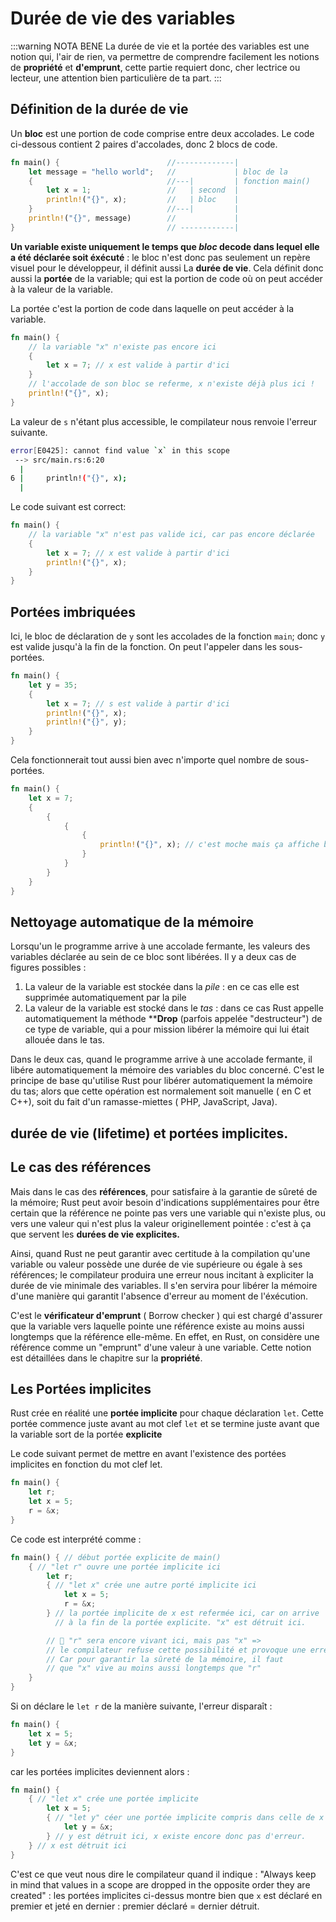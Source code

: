 # Durée de vie des variables

:::warning NOTA BENE
La durée de vie et la portée des variables est une notion qui, l'air de rien, va  permettre de comprendre facilement les notions de **propriété** et **d'emprunt**, cette partie requiert donc, cher lectrice ou lecteur, une attention bien particulière de ta part.
:::

## Définition de la durée de vie

Un **bloc** est une portion de code comprise entre deux accolades. Le code ci-dessous contient 2 paires d'accolades, donc 2 blocs de code.

```rust
fn main() {                        //-------------|
    let message = "hello world";   //             | bloc de la 
    {                              //---|         | fonction main()
        let x = 1;                 //   | second  |
        println!("{}", x);         //   | bloc    |
    }                              //---|         |
    println!("{}", message)        //             |
}                                  // ------------|
```

**Un variable existe uniquement le temps que _bloc_ decode dans lequel elle a été déclarée soit éxécuté** : le bloc n'est donc pas seulement un repère visuel pour le développeur, il définit aussi La **durée de vie**. Cela définit donc aussi la **portée** de la variable; qui est la portion de code où on peut accéder à la valeur de la variable.

La portée c'est la portion de code dans laquelle on peut accéder à la variable.


```rust
fn main() {
    // la variable "x" n'existe pas encore ici
    {
        let x = 7; // x est valide à partir d'ici
    }
    // l'accolade de son bloc se referme, x n'existe déjà plus ici !
    println!("{}", x);
}
```

La valeur de `s` n'étant plus accessible, le compilateur nous renvoie l'erreur suivante.

```sh
error[E0425]: cannot find value `x` in this scope
 --> src/main.rs:6:20
  |
6 |     println!("{}", x);
  |
```

Le code suivant est correct:

```rust
fn main() {
    // la variable "x" n'est pas valide ici, car pas encore déclarée
    {
        let x = 7; // x est valide à partir d'ici
        println!("{}", x);
    }
}
```

## Portées imbriquées

Ici, le bloc de déclaration de `y` sont les accolades de la fonction `main`; donc `y`  est valide jusqu'à la fin de la fonction. On peut l'appeler dans les sous-portées.

```rust
fn main() {
    let y = 35;
    {
        let x = 7; // s est valide à partir d'ici
        println!("{}", x);
        println!("{}", y);
    }
}
```

Cela fonctionnerait tout aussi bien avec n'importe quel nombre de sous-portées.

```rust
fn main() {
    let x = 7;
    {
        {
            {
                {
                    println!("{}", x); // c'est moche mais ça affiche bien 7 \o/
                }
            }
        }
    }
}
```

## Nettoyage automatique de la mémoire

Lorsqu'un le programme arrive à une accolade fermante, les valeurs des variables déclarée au sein de ce bloc sont libérées. Il y a deux cas de figures possibles :

1) La valeur de la variable est stockée dans la *pile* : en ce cas elle est supprimée automatiquement par la pile
2) La valeur de la variable est stocké dans le *tas* : dans ce cas Rust appelle automatiquement la méthode ****Drop** (parfois appelée "destructeur") de ce type de variable, qui a pour mission libérer la mémoire qui lui était allouée dans le tas.

Dans le deux cas, quand le programme arrive à  une accolade fermante, il libére automatiquement la mémoire des variables du bloc concerné. C'est le principe de base qu'utilise Rust pour libérer automatiquement la mémoire du tas; alors que cette opération est normalement soit manuelle ( en C et C++), soit du fait d'un ramasse-miettes ( PHP, JavaScript, Java).

## durée de vie (lifetime) et portées implicites.

## Le cas des références

Mais dans le cas des **références**, pour satisfaire à la garantie de sûreté de la mémoire; Rust peut avoir besoin d'indications supplémentaires pour être certain que la référence ne pointe pas vers une variable qui n'existe plus, ou vers une valeur qui n'est plus la valeur originellement pointée : c'est à ça que servent les **durées de vie explicites.**

Ainsi, quand Rust ne peut garantir avec certitude à la compilation qu'une variable ou valeur possède une durée de vie supérieure ou égale à ses références; le compilateur produira une erreur nous incitant à expliciter la durée de vie minimale des variables. Il s'en servira pour libérer la mémoire d'une manière qui garantit l'absence d'erreur au moment de l'éxécution.

C'est le **vérificateur d'emprunt** ( Borrow checker ) qui est chargé d'assurer que la variable vers laquelle pointe une référence existe au moins aussi longtemps que la référence elle-même. En effet, en Rust, on considère une référence comme un "emprunt" d'une valeur à une variable. Cette notion est détaillées dans le chapitre sur la **propriété**.

## Les Portées implicites

Rust crée en réalité une **portée implicite** pour chaque déclaration `let`. Cette portée commence juste avant au mot clef `let` et se termine juste avant que la variable sort de la portée **explicite**

Le code suivant permet de mettre en avant l'existence des portées implicites en fonction du mot clef let.

```rust
fn main() {
    let r;
    let x = 5;
    r = &x;
}
```

Ce code est interprété comme :

```rust
fn main() { // début portée explicite de main()
    { // "let r" ouvre une portée implicite ici
        let r;
        { // "let x" crée une autre porté implicite ici
            let x = 5;
            r = &x;
        } // la portée implicite de x est refermée ici, car on arrive
          // à la fin de la portée explicite. "x" est détruit ici.

        // 🚨 "r" sera encore vivant ici, mais pas "x" =>
        // le compilateur refuse cette possibilité et provoque une erreur,
        // Car pour garantir la sûreté de la mémoire, il faut 
        // que "x" vive au moins aussi longtemps que "r"
    }
}
```

Si on déclare le `let r` de la manière suivante, l'erreur disparaît :

```rust
fn main() {
    let x = 5;
    let y = &x;
}
```

car les portées implicites deviennent alors :

```rust
fn main() {
    { // "let x" crée une portée implicite
        let x = 5;
        { // "let y" céer une portée implicite compris dans celle de x
            let y = &x;
        } // y est détruit ici, x existe encore donc pas d'erreur.
    } // x est détruit ici
}
```

C'est ce que veut nous dire le compilateur quand il indique : "Always keep in mind that values in a scope are dropped in the opposite order they are
created" : les portées implicites ci-dessus montre bien que `x` est déclaré en premier et jeté en dernier : premier déclaré = dernier détruit.
